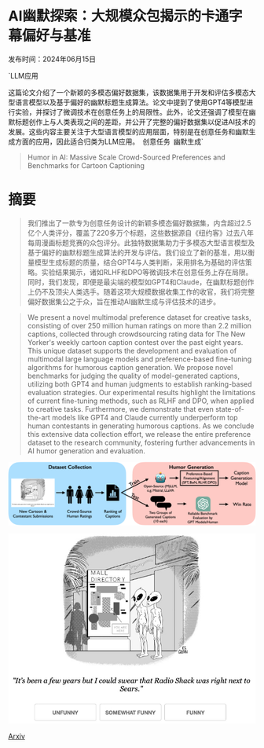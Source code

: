 # AI幽默探索：大规模众包揭示的卡通字幕偏好与基准

发布时间：2024年06月15日

`LLM应用

这篇论文介绍了一个新颖的多模态偏好数据集，该数据集用于开发和评估多模态大型语言模型以及基于偏好的幽默标题生成算法。论文中提到了使用GPT4等模型进行实验，并探讨了微调技术在创意任务上的局限性。此外，论文还强调了模型在幽默标题创作上与人类表现之间的差距，并公开了完整的偏好数据集以促进AI技术的发展。这些内容主要关注于大型语言模型的应用层面，特别是在创意任务和幽默生成方面的应用，因此适合归类为LLM应用。` `创意任务` `幽默生成`

> Humor in AI: Massive Scale Crowd-Sourced Preferences and Benchmarks for Cartoon Captioning

# 摘要

> 我们推出了一款专为创意任务设计的新颖多模态偏好数据集，内含超过2.5亿个人类评分，覆盖了220多万个标题，这些数据源自《纽约客》过去八年每周漫画标题竞赛的众包评分。此独特数据集助力于多模态大型语言模型及基于偏好的幽默标题生成算法的开发与评估。我们设立了新的基准，用以衡量模型生成标题的质量，结合GPT4与人类判断，采用排名为基础的评估策略。实验结果揭示，诸如RLHF和DPO等微调技术在创意任务上存在局限。同时，我们发现，即便是最尖端的模型如GPT4和Claude，在幽默标题创作上仍不及顶尖人类选手。随着这项大规模数据收集工作的收官，我们将完整偏好数据集公之于众，旨在推动AI幽默生成与评估技术的进步。

> We present a novel multimodal preference dataset for creative tasks, consisting of over 250 million human ratings on more than 2.2 million captions, collected through crowdsourcing rating data for The New Yorker's weekly cartoon caption contest over the past eight years. This unique dataset supports the development and evaluation of multimodal large language models and preference-based fine-tuning algorithms for humorous caption generation. We propose novel benchmarks for judging the quality of model-generated captions, utilizing both GPT4 and human judgments to establish ranking-based evaluation strategies. Our experimental results highlight the limitations of current fine-tuning methods, such as RLHF and DPO, when applied to creative tasks. Furthermore, we demonstrate that even state-of-the-art models like GPT4 and Claude currently underperform top human contestants in generating humorous captions. As we conclude this extensive data collection effort, we release the entire preference dataset to the research community, fostering further advancements in AI humor generation and evaluation.

![AI幽默探索：大规模众包揭示的卡通字幕偏好与基准](../../../paper_images/2406.10522/x1.png)

![AI幽默探索：大规模众包揭示的卡通字幕偏好与基准](../../../paper_images/2406.10522/voting_page.jpg)

[Arxiv](https://arxiv.org/abs/2406.10522)